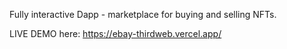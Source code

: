Fully interactive Dapp - marketplace for buying and selling NFTs. 

LIVE DEMO here: https://ebay-thirdweb.vercel.app/
